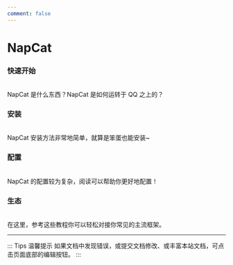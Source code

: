 ```yaml
---
comment: false
---
```

# NapCat

### 快速开始
<br>
<NCard title="🤔 了解 NapCat" link="../guide/napcat">
NapCat 是什么东西？NapCat 是如何运转于 QQ 之上的？
</NCard>

### 安装
<br>
<NCard title="🚀 安装 NapCat" link="../guide/install">
NapCat 安装方法非常地简单，就算是笨蛋也能安装~
</NCard>

### 配置
<br>
<NCard title="📑 配置 NapCat" link="../config/basic">
NapCat 的配置较为复杂，阅读可以帮助你更好地配置！
</NCard>

### 生态
<br>
<NCard title="🔗 对接 NapCat" link="../use/integration">
在这里，参考这些教程你可以轻松对接你常见的主流框架。
</NCard>

---
::: Tips 温馨提示
如果文档中发现错误，或提交文档修改、或丰富本站文档，可点击页面底部的编辑按钮。
:::